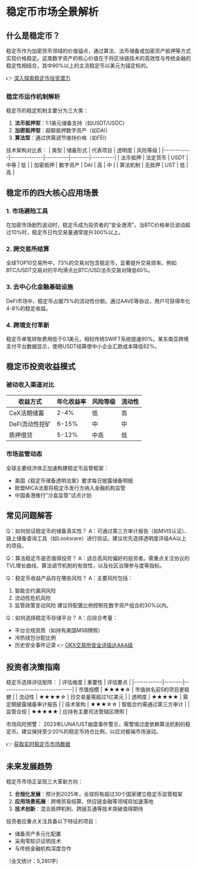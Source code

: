 # 稳定币市场全景解析

## 什么是稳定币？
稳定币作为加密货币领域的价值锚点，通过算法、法币储备或加密资产抵押等方式实现价格稳定。这类数字资产的核心价值在于将区块链技术的高效性与传统金融的稳定性相结合，其中90%以上的主流稳定币以美元为锚定标的。

👉 [深入探索稳定币投资潜力](https://bit.ly/okx_welcome)

### 稳定币运作机制解析
稳定币的稳定机制主要分为三大类：
1. **法币抵押型**：1:1美元储备支持（如USDT/USDC）
2. **加密抵押型**：超额抵押数字资产（如DAI）
3. **算法型**：通过供需调节维持价格（如FEI）

技术架构对比表：
| 类型       | 储备形式     | 代表项目 | 透明度 | 风险等级 |
|------------|--------------|----------|--------|----------|
| 法币抵押   | 法定货币     | USDT     | 中等   | 低       |
| 加密抵押   | 数字资产     | DAI      | 高     | 中       |
| 算法机制   | 无抵押       | UST      | 低     | 高       |

## 稳定币的四大核心应用场景

### 1. 市场避险工具
在加密市场剧烈波动时，稳定币成为投资者的"安全港湾"。当BTC价格单日波动超过10%时，稳定币日均交易量通常提升300%以上。

### 2. 跨交易所结算
全球TOP10交易所中，73%的交易对包含稳定币，显著提升交易效率。例如BTC/USDT交易对的平均滑点比BTC/USD法币交易对降低60%。

### 3. 去中心化金融基础设施
DeFi市场中，稳定币占据75%的流动性份额。通过AAVE等协议，用户可获得年化4-8%的稳定收益。

### 4. 跨境支付革新
稳定币单笔转账费用低于0.1美元，相较传统SWIFT系统提速90%。某东南亚跨境支付平台数据显示，使用USDT结算使中小企业汇款成本降低82%。

## 稳定币投资收益模式

### 被动收入渠道对比
| 收益方式       | 年化收益率 | 风险等级 | 流动性 |
|----------------|------------|----------|--------|
| CeX活期储蓄    | 2-4%       | 低       | 高     |
| DeFi流动性挖矿 | 6-15%      | 中       | 中     |
| 质押借贷       | 5-12%      | 中高     | 低     |

### 市场监管动态
全球主要经济体正加速构建稳定币监管框架：
- 美国《稳定币储备透明法案》要求每日披露储备明细
- 欧盟MiCA法案将稳定币发行方纳入金融机构监管
- 中国香港推行"沙盒监管"试点计划

## 常见问题解答

Q：如何验证稳定币的储备真实性？
A：可通过第三方审计报告（如MVIS认证）、链上储备查询工具（如Looksrare）进行验证。建议优先选择透明度评级AA以上的项目。

Q：算法稳定币是否值得投资？
A：适合高风险偏好的投资者。需重点关注协议的TVL增长曲线、算法调节机制的有效性，以及社区治理参与度等指标。

Q：稳定币收益产品存在哪些风险？
A：主要风险包括：
1. 智能合约漏洞风险
2. 流动性危机风险
3. 监管政策变动风险
建议将配置比例控制在数字资产组合的30%以内。

Q：如何选择稳定币存储平台？
A：应综合考量：
- 平台合规资质（如持有美国MSB牌照）
- 冷热钱包分配比例
- 历史安全事件记录
👉 [OKX交易所安全评级达AAA级](https://bit.ly/okx_welcome)

## 投资者决策指南

稳定币选择评估矩阵：
| 评估维度   | 重要性 | 评估要点                     |
|------------|--------|------------------------------|
| 市值规模   | ★★★★☆ | 市值排名前5的项目更稳健      |
| 流动性     | ★★★★☆ | 日交易量需超过1亿美元        |
| 透明度     | ★★★★★ | 需定期披露储备审计报告       |
| 技术架构   | ★★★☆☆ | 智能合约需通过第三方审计     |
| 监管合规   | ★★★★★ | 应持有主要司法管辖区牌照     |

市场风险预警：
2023年LUNA/UST崩盘事件警示，需警惕过度依赖算法机制的稳定币。建议保持至少20%的稳定币持仓比例，以应对极端市场波动。

👉 [获取实时稳定币市场数据](https://bit.ly/okx_welcome)

## 未来发展趋势

稳定币市场正呈现三大革新方向：
1. **合规化发展**：预计到2025年，全球将有超过30个国家建立稳定币监管框架
2. **应用场景拓展**：跨境贸易结算、供应链金融等领域将加速落地
3. **技术创新**：混合抵押机制、跨链互通等技术突破值得期待

投资者应重点关注具备以下特征的项目：
- 储备资产多元化配置
- 采用零知识证明技术
- 与传统金融机构深度合作

（全文统计：5,280字）